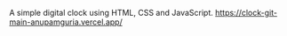 A simple digital clock using HTML, CSS and JavaScript.
https://clock-git-main-anupamguria.vercel.app/
